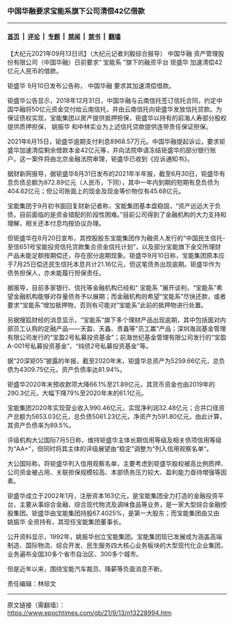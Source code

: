 ### 中国华融要求宝能系旗下公司清偿42亿借款

---

#### [首页](../../../..?n13228994) &nbsp;|&nbsp; [评论](../../../../../epoch-comment?n13228994) &nbsp;|&nbsp; [专题](../../../../../epoch-special?n13228994) &nbsp;|&nbsp; [禁闻](../../../../../epoch-news?n13228994) &nbsp;|&nbsp; [禁书](../../../../../books?n13228994) &nbsp;|&nbsp; [翻墙](https://github.com/gfw-breaker/nogfw/blob/master/README.md?n13228994)


<div class="post_content" id="artbody" itemprop="articleBody">
 <!-- article content begin -->
 <p>
  【大纪元2021年09月13日讯】（大纪元记者刘毅综合报导）
  <ok href="https://www.epochtimes.com/gb/tag/%E4%B8%AD%E5%9B%BD%E5%8D%8E%E8%9E%8D.html">
   中国华融
  </ok>
  资产管理股份有限公司（中国华融）日前要求“
  <ok href="https://www.epochtimes.com/gb/tag/%E5%AE%9D%E8%83%BD%E7%B3%BB.html">
   宝能系
  </ok>
  ”旗下的融资平台
  <ok href="https://www.epochtimes.com/gb/tag/%E9%92%9C%E7%9B%9B%E5%8D%8E.html">
   钜盛华
  </ok>
  加速清偿42亿元人民币的借款。
 </p>
 <p>
  <ok href="https://www.epochtimes.com/gb/tag/%E9%92%9C%E7%9B%9B%E5%8D%8E.html">
   钜盛华
  </ok>
  9月10日发布公告称，
  <ok href="https://www.epochtimes.com/gb/tag/%E4%B8%AD%E5%9B%BD%E5%8D%8E%E8%9E%8D.html">
   中国华融
  </ok>
  要求其加速清偿借款。
 </p>
 <p>
  钜盛华公告显示，2018年12月31日，中国华融与云南信托签订信托合同，约定中国华融将50亿元资金交付给云南信托，并由云南信托向钜盛华发放信托贷款。为保证债权实现，宝能集团以房产提供抵押担保，钜盛华以持有的前海人寿部分股权提供质押担保，
  <ok href="https://www.epochtimes.com/gb/tag/%E5%A7%9A%E6%8C%AF%E5%8D%8E.html">
   姚振华
  </ok>
  和中林实业为上述信托贷款提供连带责任保证担保。
 </p>
 <p>
  2021年6月15日，钜盛华逾期支付利息8968.57万元。中国华融提起诉讼，要求钜盛华加速清偿剩余借款本金42亿元等，并向法院申请冻结钜盛华的部分银行账户。这一案件将由北京金融法院审理，钜盛华已收到《应诉通知书》。
 </p>
 <p>
  据财新网报导，据钜盛华8月31日发布的2021年半年报，截至6月30日，钜盛华有息负债总额为872.89亿元（人民币，下同），其中一年内到期的短期有息负债为404.62亿元；但公司账面上的现金及现金等价物仅有45.68亿元。
 </p>
 <p>
  宝能集团于9月初书面回复财新记者称，宝能集团基本盘稳固，“资产远远大于负债，目前面临的是资金错配的阶段性困难。”目前公司得到了金融机构的大力支持和理解，相关还本付息均按协议办理。
 </p>
 <p>
  但钜盛华在8月20日宣布，其控股股东宝能集团作为融资人发行的“中国民生信托-至信651号宝能投资信托贷款集合资金信托计划”，以及部分宝能旗下金交所理财产品未能足额按期偿还，存在部分逾期现象。钜盛华9月10日称，宝能集团原本应于7月25日偿还民生信托本息共计21.16亿元，但这笔债务出现逾期。钜盛华作为债务担保人，亦未能履行担保责任。
 </p>
 <p>
  据报导，目前多家银行、信托等金融机构已经和“
  <ok href="https://www.epochtimes.com/gb/tag/%E5%AE%9D%E8%83%BD%E7%B3%BB.html">
   宝能系
  </ok>
  ”展开谈判，“宝能系”希望金融机构能够对存量债务予以展期；而金融机构则希望“宝能系”尽快还款，或者要求“宝能系”增加抵押物，否则有可能对“宝能系”此前的抵押物进行处置。
 </p>
 <p>
  另据搜狐财经的消息显示，“宝能系”旗下多个理财产品出现逾期，其中包括面对内部员工认购的定融产品——天盈、天鑫、贵鑫等“员工赢”产品；深圳海润基金管理有限公司发行的“宝盈2号私募投资基金”；前海世纪基金管理有限公司发行的“宝盈A-001号私募投资基金”、“纯债2号私募投资基金”等。
 </p>
 <p>
  据“20深钜05”披露的年报，截至2020年末，钜盛华总资产为5259.66亿元，总负债为4309.75亿元，资产负债率达81.94%。
 </p>
 <p>
  钜盛华2020年末预收款项大降66.1%至21.89亿元，其货币资金也由2019年的290.3亿元，大幅下降79%至2020年末的61.1亿元。
 </p>
 <p>
  宝能集团2020年实现营业收入990.46亿元，实现净利润32.48亿元；合并口径资产总额为5653.03亿元，总负债5061.23亿元，净资产为591.80亿元，由此计算，其资产负债率为89.5%。
 </p>
 <p>
  评级机构大公国际7月5日称，维持钜盛华主体长期信用等级及相关债项信用等级为“AA+”，但同时将其主体的评级展望由“稳定”调整为“列入信用观察名单”。
 </p>
 <p>
  大公国际称，将钜盛华列入信用观察名单，主要考虑到钜盛华股权被高比例质押、公司资金被占用、关联担保规模较高、本部债务压力较大、盈利能力亟待增强等因素。
 </p>
 <p>
  钜盛华成立于2002年1月，注册资本163亿元，是宝能集团全力打造的金融投资平台，主要从事综合金融、综合现代物流及调味食品等业务，是一家大型综合金融控股集团。钜盛华由宝能集团持股67.4025%，是第一大股东；而宝能集团由又由
  <ok href="https://www.epochtimes.com/gb/tag/%E5%A7%9A%E6%8C%AF%E5%8D%8E.html">
   姚振华
  </ok>
  全资持有，其现任宝能集团董事长。
 </p>
 <p>
  公开资料显示，1992年，姚振华创立宝能集团。宝能集团现已发展成为涵盖高端制造、国际物流、综合开发、民生服务四大核心业务板块的大型现代化企业集团，业务遍布全国30多个省市自治区、300多个城市。
 </p>
 <p>
  但是近年以来，围绕宝能汽车裁员、降薪等负面消息不断。
 </p>
 <p>
  责任编辑：林琮文
 </p>
 <!-- article content end -->
 <div id="below_article_ad">
 </div>
</div>


---

原文链接（需翻墙）：https://www.epochtimes.com/gb/21/9/13/n13228994.htm